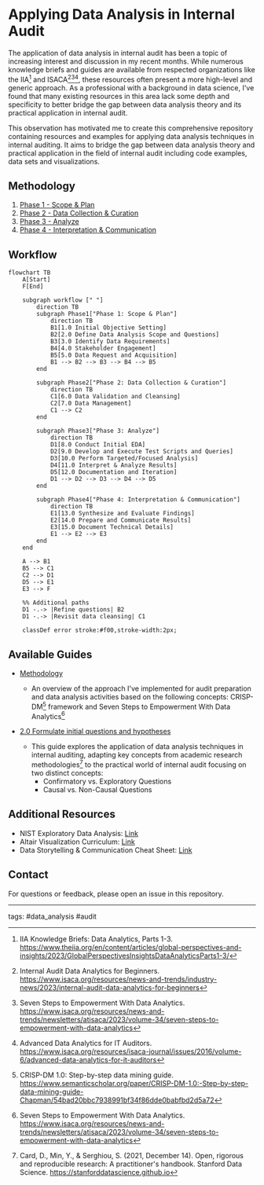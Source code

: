 # Applying Data Analysis in Internal Audit

The application of data analysis in internal audit has been a topic of increasing interest and discussion in my recent months. While numerous knowledge briefs and guides are available from respected organizations like the IIA[^1] and ISACA[^2][^3][^4], these resources often present a more high-level and generic approach. As a professional with a background in data science, I've found that many existing resources in this area lack some depth and specificity to better bridge the gap between data analysis theory and its practical application in internal audit.

This observation has motivated me to create this comprehensive repository containing resources and examples for applying data analysis techniques in internal auditing. It aims to bridge the gap between data analysis theory and practical application in the field of internal audit including code examples, data sets and visualizations.

## Methodology
1. [Phase 1 - Scope & Plan](./methodology/phase1.md)
2. [Phase 2 - Data Collection & Curation](./methodology/phase2.md)
3. [Phase 3 - Analyze](./methodology/phase3.md)
4. [Phase 4 - Interpretation & Communication](./methodology/phase4.md)

## Workflow

```mermaid
flowchart TB
    A[Start]
    F[End]

    subgraph workflow [" "]
        direction TB
        subgraph Phase1["Phase 1: Scope & Plan"]
            direction TB
            B1[1.0 Initial Objective Setting]
            B2[2.0 Define Data Analysis Scope and Questions]
            B3[3.0 Identify Data Requirements]
            B4[4.0 Stakeholder Engagement]
            B5[5.0 Data Request and Acquisition]
            B1 --> B2 --> B3 --> B4 --> B5
        end

        subgraph Phase2["Phase 2: Data Collection & Curation"]
            direction TB
            C1[6.0 Data Validation and Cleansing]
            C2[7.0 Data Management]
            C1 --> C2
        end

        subgraph Phase3["Phase 3: Analyze"]
            direction TB
            D1[8.0 Conduct Initial EDA]
            D2[9.0 Develop and Execute Test Scripts and Queries]
            D3[10.0 Perform Targeted/Focused Analysis]
            D4[11.0 Interpret & Analyze Results]
            D5[12.0 Documentation and Iteration]
            D1 --> D2 --> D3 --> D4 --> D5
        end

        subgraph Phase4["Phase 4: Interpretation & Communication"]
            direction TB
            E1[13.0 Synthesize and Evaluate Findings]
            E2[14.0 Prepare and Communicate Results]
            E3[15.0 Document Technical Details]
            E1 --> E2 --> E3
        end
    end

    A --> B1
    B5 --> C1
    C2 --> D1
    D5 --> E1
    E3 --> F

    %% Additional paths
    D1 -.-> |Refine questions| B2
    D1 -.-> |Revisit data cleansing| C1

    classDef error stroke:#f00,stroke-width:2px;

```

## Available Guides
- [Methodology](./methodology/00_methodology.md)
	- An overview of the approach I've implemented for audit preparation and data analysis activities based on the following concepts: CRISP-DM[^5] framework and Seven Steps to Empowerment With Data Analytics[^3]

- [2.0 Formulate initial questions and hypotheses](./methodology/2.0_define_da_questions/00_define_da_questions.md)
	- This guide explores the application of data analysis techniques in internal auditing, adapting key concepts from academic research methodologies[^6] to the practical world of internal audit focusing on two distinct concepts:
		- Confirmatory vs. Exploratory Questions
		- Causal vs. Non-Causal Questions


## Additional Resources
- NIST Exploratory Data Analysis: [Link](https://www.itl.nist.gov/div898/handbook/index.htm)
- Altair Visualization Curriculum: [Link](https://idl.uw.edu/visualization-curriculum/intro.html)
- Data Storytelling & Communication Cheat Sheet: [Link](https://www.datacamp.com/cheat-sheet/data-storytelling-and-communication-cheat-sheet)

## Contact

For questions or feedback, please open an issue in this repository.

---

tags: #data_analysis #audit


[^1]: IIA Knowledge Briefs: Data Analytics, Parts 1-3. https://www.theiia.org/en/content/articles/global-perspectives-and-insights/2023/GlobalPerspectivesInsightsDataAnalyticsParts1-3/

[^2]: Internal Audit Data Analytics for Beginners. https://www.isaca.org/resources/news-and-trends/industry-news/2023/internal-audit-data-analytics-for-beginners

[^3]: Seven Steps to Empowerment With Data Analytics. https://www.isaca.org/resources/news-and-trends/newsletters/atisaca/2023/volume-34/seven-steps-to-empowerment-with-data-analytics


[^5]: CRISP-DM 1.0: Step-by-step data mining guide.
https://www.semanticscholar.org/paper/CRISP-DM-1.0:-Step-by-step-data-mining-guide-Chapman/54bad20bbc7938991bf34f86dde0babfbd2d5a72


[^4]: Advanced Data Analytics for IT Auditors. https://www.isaca.org/resources/isaca-journal/issues/2016/volume-6/advanced-data-analytics-for-it-auditors

[^6]: Card, D., Min, Y., & Serghiou, S. (2021, December 14). Open, rigorous and reproducible research: A practitioner's handbook. Stanford Data Science. https://stanforddatascience.github.io

